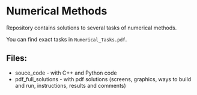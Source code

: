 # Numerical Methods

Repository contains solutions to several tasks of numerical methods.

You can find exact tasks in ```Numerical_Tasks.pdf```.

## Files:
* souce_code - with C++ and Python code
* pdf_full_solutions - with pdf solutions (screens, graphics, ways to build and run, instructions, results and comments)
